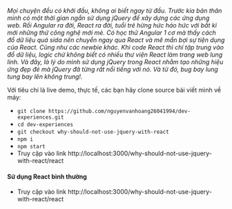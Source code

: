 _Mọi chuyện đều có khởi đầu, không ai biết ngay từ đầu. Trước kia bản thân mình có một thời gian ngắn sử dụng jQuery để xây dựng các ứng dụng web. Rồi Angular ra đời, React ra đời, tuổi trẻ hừng hức háo hức với bất kì mới những thứ công nghệ mới mẻ. Có học thử Angular 1 cơ mà thấy cách đổ dữ liệu quá sida nên chuyển ngay qua React và mê mẩn bợi sự tiện dụng của React. Cũng như các newbie khác. Khi code React thì chỉ tập trung vào đổ dữ liệu, logic chứ không biết có nhiều thư viện React làm trang web lung linh. Và đây, là lý do mình sử dụng jQuery trong React nhằm tạo những hiệu ứng đẹp đẻ mà jQuery đã từng rất nổi tiếng với nó. Và từ đó, bug bay lung tung bay lên không trung!._
 
Với tiêu chí là live demo, thực tế, các bạn hãy clone source bài viết mình về máy:
- `git clone https://github.com/nguyenvanhoang26041994/dev-experiences.git`
- `cd dev-experiences`
- `git checkout why-should-not-use-jquery-with-react`
- `npm i`
- `npm start`
- Truy cập vào link http://localhost:3000/why-should-not-use-jquery-with-react/react

#### Sử dụng React bình thường
- Truy cập vào link http://localhost:3000/why-should-not-use-jquery-with-react/react
